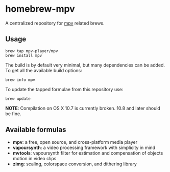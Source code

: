 homebrew-mpv
============

A centralized repository for [mpv](https://github.com/mpv-player/mpv) related brews.

Usage
-----

    brew tap mpv-player/mpv
    brew install mpv

The build is by default very minimal, but many dependencies can be added.
To get all the available build options:

    brew info mpv

To update the tapped formulae from this repository use:

    brew update

**NOTE**: Compilation on OS X 10.7 is currently broken. 10.8 and later should
be fine.

Available formulas
------------------

 *  **mpv**: a free, open source, and cross-platform media player
 *  **vapoursynth**: a video processing framework with simplicity in mind
 *  **mvtools**: vapoursynth filter for estimation and compensation of objects
    motion in video clips
 *  **zimg**: scaling, colorspace conversion, and dithering library
